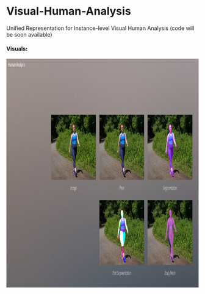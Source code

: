 # Visual-Human-Analysis
Unified Representation for Instance-level Visual Human Analysis (code will be soon available)


#### Visuals:
<p align="center">
<img src="Screenshot from 2024-09-27 15-47-22.png" width="800" height="600">
</p>
